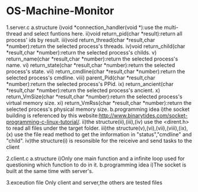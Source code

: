 # OS-Machine-Monitor

1.server.c 
            a.structure i)void *connection_handler(void *):use the multi-thread and select funtions here. 
                      ii)void return_pid(char *result):return all process' ids by result. 
                     iii)void return_thread(char *result,char *number):return the selected process's threads. 
                      iv)void return_child(char *result,char *number):return the selected process's childs. 
                       v) return_name(char *result,char *number):return the selected process's name. 
                      vi) return_state(char *result,char *number):return the selected process's state. 
                     vii) return_cmdline(char *result,char *number):return the selected process's cmdline. 
                    viii) parent_Pid(char *result,char *number):return the selected process's PPid. 
                      ix) return_ancient(char *result,char *number):return the selected process's ancient. 
                       x) return_VmSize(char *result,char *number):return the selected process's virtual memory size. 
                      xi) return_VmRss(char *result,char *number):return the selected process's physical memory size. 
            b.programming idea 
                       i)the socket building is referenced by this website:http://www.binarytides.com/socket-programming-c-linux-tutorial/. 
                      ii)the structure(ii),(iii),(iv) use the <dirent.h> to read all files under the target folder. 
                     iii)the structure(v),(vi),(vii),(viii),(ix),(x) use the file read method to get the imformation in "status","cmdline" and "child". iv)the structure(i) is resonsible for the reiceive and send tasks to the client

2.client.c 
            a.structure 
                       i)Only one main function and a infinite loop used for questioning which function to do in it. 
            b.programming idea i)The socket is built at the same time with server's.

3.exceution file Only client and server,the others are tested files
